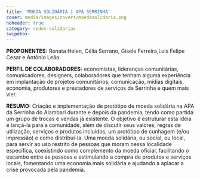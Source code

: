 ```yaml
---
title: 'MOEDA SOLIDÁRIA | APA SERRINHA'
cover: media/images/covers/moedasolidaria.png
noheader: true
category: redes-solidarias
swipebox: 
---
```

  
**PROPONENTES:**
Renata Helen, Célia Serrano, Gisele Ferreira,Luis Felipe Cesar e Antônio Leão

**PERFIL DE COLABORADORES:** economistas, lideranças comunitárias, comunicadores, designers, colaboradores que tenham alguma experiência em implantação de projetos comunitários, comunicação, mídias digitais, economia, produtores e prestadores de serviços da Serrinha e quem mais vier.
  
**RESUMO:**
Criação e implementação de protótipo de moeda solidária na APA da Serrinha do Alambari durante e depois da pandemia, tendo como partida um grupo de trocas e vendas já existente. O objetivo é estruturar esta ideia e lançá-la para a comunidade, além de discutir seus valores, regras de utilização, serviços e produtos incluídos, um protótipo de cunhagem (e/ou impressão) e como distribuí-la. 
Uma moeda solidária, ou social, ou local, para servir ao uso restrito de pessoas que moram nessa localidade específica, coexistindo como complemento da moeda oficial, facilitando o escambo entre as pessoas e estimulando a compra de produtos e serviços locais, fomentando uma economia mais solidária e ajudando a aplacar a crise provocada pela pandemia.
